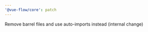 ```yaml
---
'@vue-flow/core': patch
---
```


Remove barrel files and use auto-imports instead (internal change)
